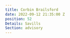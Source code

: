 ```yaml
---
title: Corbin Brailsford
date: 2022-09-12 21:35:00 Z
position: 52
Details: Savills
Section: advisory
---
```


